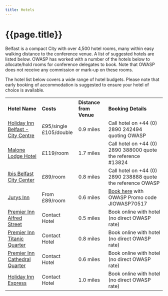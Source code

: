 ```yaml
---
title: Hotels
---
```


# {{page.title}}

Belfast is a compact City with over 4,500 hotel rooms, many within easy walking distance to the conference venue. A list of suggested hotels are listed below. OWASP has worked with a number of the hotels below to allocate/hold rooms for conference delegates to book. Note that OWASP does not receive any commission or mark-up on these rooms.

The hotel list below covers a wide range of hotel budgets. Please note that early booking of accommodation is suggested to ensure your hotel of choice is available.

<table style="text-align: left;">
<tr><th>Hotel Name</th><th>Costs</th><th>Distance from Venue</th><th>Booking Details</th></tr>
<tr><td><a href="https://www.ihg.com/holidayinn/hotels/gb/en/belfast/bfsas/hoteldetail">Holiday Inn Belfast - City Centre</a></td><td>£95/single<br>
	£105/double</td><td>0.9 miles</td><td>Call hotel on +44 (0) 2890 242494 quoting OWASP</td></tr>
<tr><td><a href="http://www.malonelodgehotelbelfast.com/en/">Malone Lodge Hotel</a></td><td>£119/room</td><td>1.7 miles</td><td>Call hotel on +44 (0) 2890 388000 quote the
reference #13824</td></tr>
<tr><td><a href="http://www.ibisbelfastcity.com/">Ibis Belfast City Center</a></td><td>£89/room</td><td>0.8 miles</td><td>Call hotel on +44 (0) 2890 238888 quote the reference OWASP
</td></tr>
<tr><td><a href="https://www.jurysinns.com/hotels/belfast">Jurys Inn</a></td><td>From £89/room</td><td>0.6 miles</td><td><a href="https://www.jurysinns.com/hotels/belfast?tmad=c&tmcampid=74&tmplaceref=e&tmclickref=jurys%20inn%20belfast&gclid=CMy33YLPnNACFUk6gQodfgMPGQ&gclsrc=aw.ds">Book here</a> with OWASP Promo code JIOWASP70517</td></tr>
<tr><td><a href="http://www.premierinn.com/gb/en/hotels/northern-ireland/antrim/belfast/belfast-city-centre-alfred-street.html">Premier Inn Alfred Street</a></td><td>Contact Hotel</td><td>0.5 miles</td><td>Book online with hotel (no direct OWASP rate)</td></tr>
<tr><td><a href="http://www.premierinn.com/gb/en/hotels/northern-ireland/antrim/belfast/belfast-titanic-quarter.html">Premier Inn Titanic Quarter</a></td><td>Contact Hotel</td><td>0.8 miles</td><td>Book online with hotel (no direct OWASP rate)
</td></tr>
<tr><td><a href="http://www.premierinn.com/gb/en/hotels/northern-ireland/antrim/belfast/belfast-city-cathedral-quarter.html">Premier Inn Cathedral Quarter</a></td><td>Contact Hotel</td><td>0.6 miles</td><td>Book online with hotel (no direct OWASP rate)</td></tr>
<tr><td><a href="http://www.hiexpressbelfast.com/">Holiday Inn Express</a></td><td>Contact Hotel</td><td>1.0 miles</td><td>Book online with hotel
(no direct OWASP rate)</td></tr>
</table>

